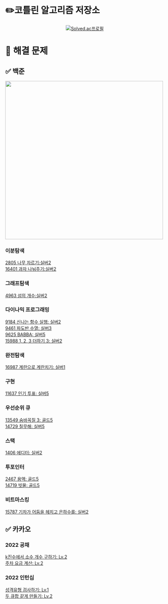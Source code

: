 # ✏️코틀린 알고리즘 저장소
[<div align=center>![Solved.ac프로필](http://mazassumnida.wtf/api/v2/generate_badge?boj=emforhs246)](https://solved.ac/emforhs246)</div>


# 📖 해결 문제
## ✅ 백준
<img src="https://user-images.githubusercontent.com/39405316/194695477-aab47732-394f-458b-8c72-ad444d094a29.png" width=500>

### 이분탐색
[2805 나무 자르기:실버2](https://www.acmicpc.net/problem/2805)  
[16401 과자 나눠주기:실버2](https://www.acmicpc.net/problem/16401)  

### 그래프탐색
[4963 섬의 개수:실버2](https://www.acmicpc.net/problem/4963)  

### 다이나믹 프로그래밍
[9184 신나는 함수 실행: 실버2](https://www.acmicpc.net/problem/9184)  
[9461 파도반 수열: 실버3](https://www.acmicpc.net/problem/9461)  
[9625 BABBA: 실버5](https://www.acmicpc.net/problem/9625)  
[15988 1, 2, 3 더하기 3: 실버2](https://www.acmicpc.net/problem/15988)  

### 완전탐색
[16987 계란으로 계란치기: 실버1](https://www.acmicpc.net/problem/16987)  

### 구현
[11637 인기 투표: 실버5](https://www.acmicpc.net/problem/11637)  

### 우선순위 큐
[13549 숨바꼭질 3: 골드5](https://www.acmicpc.net/problem/13549)  
[14729 칠무해: 실버5](https://www.acmicpc.net/problem/14729)  

### 스택
[1406 에디터: 실버2](https://www.acmicpc.net/problem/1406)  

### 투포인터
[2467 용액: 골드5](https://www.acmicpc.net/problem/2467)  
[14719 빗물: 골드5](https://www.acmicpc.net/problem/14719)

### 비트마스킹
[15787 기차가 어둠을 헤치고 은하수를: 실버2](https://www.acmicpc.net/problem/15787)  

## ✅ 카카오
### 2022 공채
[k진수에서 소수 개수 구하기: Lv.2](https://school.programmers.co.kr/learn/courses/30/lessons/92335)   
[주차 요금 계산: Lv.2](https://school.programmers.co.kr/learn/courses/30/lessons/92341)  

### 2022 인턴십
[성격유형 검사하기: Lv.1](https://school.programmers.co.kr/learn/courses/30/lessons/118666)  
[두 큐합 같게 만들기: Lv.2](https://school.programmers.co.kr/learn/courses/30/lessons/118667)

